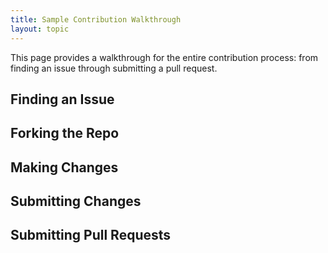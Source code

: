 ```yaml
---
title: Sample Contribution Walkthrough 
layout: topic
---
```


This page provides a walkthrough for the entire contribution process: from finding an issue through submitting a pull request.

## Finding an Issue

## Forking the Repo

## Making Changes

## Submitting Changes

## Submitting Pull Requests  

